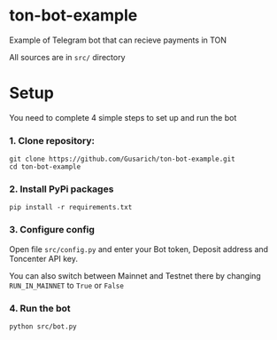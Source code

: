 # ton-bot-example
Example of Telegram bot that can recieve payments in TON

All sources are in `src/` directory

# Setup
You need to complete 4 simple steps to set up and run the bot
### 1. Clone repository:
    git clone https://github.com/Gusarich/ton-bot-example.git
    cd ton-bot-example
### 2. Install PyPi packages
    pip install -r requirements.txt
### 3. Configure config
Open file `src/config.py` and enter your Bot token, Deposit address and Toncenter API key.

You can also switch between Mainnet and Testnet there by changing `RUN_IN_MAINNET` to `True` or `False`
### 4. Run the bot
    python src/bot.py
